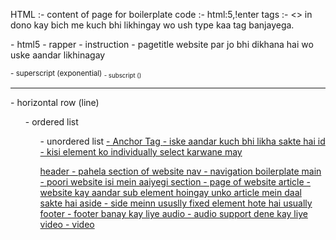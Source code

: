 HTML :- content of page 
for boilerplate code :- html:5,!enter
tags :- <> in dono kay bich me kuch bhi likhingay wo ush type kaa tag banjayega.

<!DOCTYPE html> - html5
<html lang="en">  - rapper
<head> - instruction 
    <meta charset="UTF-8">
    <meta name="viewport" content="width=device-width, initial-scale=1.0">
    <title>Document</title>  - pagetitle
</head>
<body>
    website par jo bhi dikhana hai wo uske aandar likhinagay
</body>
</html>

<Sup> - superscript (exponential)
<sub> - subscript ()
<hr> - horizontal row (line)
<ol> - ordered list
<ul> - unordered list
<a href=""> - Anchor Tag
<label for=""> - iske aandar kuch bhi likha sakte hai 
id - kisi element ko individually select karwane may


header - pahela section of website
nav - navigation boilerplate
main - poori website isi mein aaiyegi
section - page of website
article - website kay aandar sub element hoingay unko article mein daal sakte hai
aside - side meinn ususlly fixed element hote hai usually
footer - footer banay kay liye
audio - audio support dene kay liye
video - video
